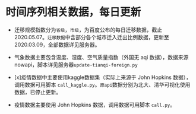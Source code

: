 # 时间序列相关数据，每日更新

- 迁移规模指数分为`省级`，`市级`，为百度公布的每日迁移数据，截止2020.05.07。`迁移数据`中含部分各个城市迁入迁出比例数据，更新至2020.03.09，全部数据详见服务器。

- 气象数据主要包含温度、湿度、空气质量指数（外国无 aqi 数据），数据来源 nowapi，脚本详见服务器`update-tianqi-foreign.py`

- [x]疫情数据中主要使用kaggle数据集（实际上来源于 John Hopkins 数据），调用数据可用脚本 `call_kaggle.py`。`原api`数据分别为北大、清华可视化使用数据，已停止更新。

- 疫情数据主要使用 John Hopkins 数据，调用数据可用脚本 `call.py`。